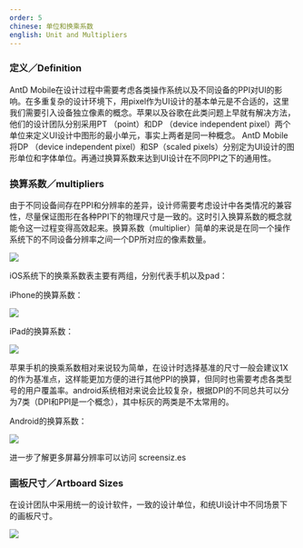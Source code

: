 ```yaml
---
order: 5
chinese: 单位和换乘系数
english: Unit and Multipliers 
---
```


### 定义／Definition  

AntD Mobile在设计过程中需要考虑各类操作系统以及不同设备的PPI对UI的影响。在多重复杂的设计环境下，用pixel作为UI设计的基本单元是不合适的，这里我们需要引入设备独立像素的概念。苹果以及谷歌在此类问题上早就有解决方法，他们的设计团队分别采用PT （point）和DP （device independent pixel）两个单位来定义UI设计中图形的最小单元，事实上两者是同一种概念。
AntD Mobile将DP （device independent pixel）和SP（scaled pixels）分别定为UI设计的图形单位和字体单位。再通过换算系数来达到UI设计在不同PPI之下的通用性。

### 换算系数／multipliers  

由于不同设备间存在PPI和分辨率的差异，设计师需要考虑设计中各类情况的兼容性，尽量保证图形在各种PPI下的物理尺寸是一致的。这时引入换算系数的概念就能令这一过程变得高效起来。换算系数（multiplier）简单的来说是在同一个操作系统下的不同设备分辨率之间一个DP所对应的像素数量。 

![](https://os.alipayobjects.com/rmsportal/yGbLSzSEOXtOrfK.png) 

iOS系统下的换乘系数表主要有两组，分别代表手机以及pad： 

iPhone的换算系数： 

![](https://os.alipayobjects.com/rmsportal/LaOsAgSfYQuyALQ.png)

iPad的换算系数：

![](https://os.alipayobjects.com/rmsportal/oyMeqeJihcjqiqG.png) 

苹果手机的换乘系数相对来说较为简单，在设计时选择基准的尺寸一般会建议1X的作为基准点，这样能更加方便的进行其他PPI的换算，但同时也需要考虑各类型号的用户覆盖率。android系统相对来说会比较复杂，根据DPI的不同总共可以分为7类（DPI和PPI是一个概念），其中标灰的两类是不太常用的。

Android的换算系数： 

![](https://os.alipayobjects.com/rmsportal/pflzZpXUROmvxOe.png)

进一步了解更多屏幕分辨率可以访问 screensiz.es

### 画板尺寸／Artboard Sizes

在设计团队中采用统一的设计软件，一致的设计单位，和统UI设计中不同场景下的画板尺寸。

![](https://os.alipayobjects.com/rmsportal/HvtfdjGjgIpvRAa.png)